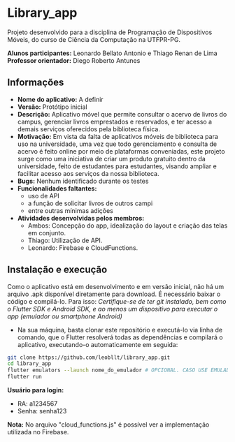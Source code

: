 # Library_app

Projeto desenvolvido para a disciplina de Programação de Dispositivos Móveis, do curso de Ciência da Computação na UTFPR-PG.

 **Alunos participantes:**  Leonardo Bellato Antonio e Thiago Renan de Lima
 **Professor orientador:**  Diego Roberto Antunes

## Informações

- **Nome do aplicativo:** A definir
- **Versão:** Protótipo inicial
- **Descrição:** Aplicativo móvel que permite consultar o acervo de livros do campus, gerenciar livros emprestados e reservados, e ter acesso a demais serviços oferecidos pela biblioteca física.
- **Motivação:** Em vista da falta de aplicativos móveis de biblioteca para uso na universidade, uma vez que todo gerenciamento e consulta de acervo é feito online por meio de plataformas conveniadas, este projeto surge como uma iniciativa de criar um produto gratuito dentro da universidade, feito de estudantes para estudantes, visando ampliar e facilitar acesso aos serviços da nossa biblioteca.
- **Bugs:** Nenhum identificado durante os testes
- **Funcionalidades faltantes:**
    - uso de API
    - a função de solicitar livros de outros campi
    - entre outras mínimas adições 
- **Atividades desenvolvidas pelos membros:**
    - Ambos: Concepção do app, idealização do layout e criação das telas em conjunto.
    - Thiago: Utilização de API.
    - Leonardo: Firebase e CloudFunctions.


## Instalação e execução

Como o aplicativo está em desenvolvimento e em versão inicial, não há um arquivo .apk disponível diretamente para download. É necessário baixar o código e compilá-lo. Para isso:
*Certifique-se de ter git instalado, bem como o Flutter SDK e Android SDK, e ao menos um dispositivo para executar o app (emulador ou smartphone Android)*

- Na sua máquina, basta clonar este repositório e executá-lo via linha de comando, que o Flutter resolverá todas as dependências e compilará o aplicativo, executando-o automaticamente em seguida:

```sh
git clone https://github.com/leobllt/library_app.git
cd library_app
flutter emulators --launch nome_do_emulador # OPCIONAL. CASO USE EMULADORES, SUBSTITUA PELO NOME DO MESMO
flutter run
```

**Usuário para login:**
* RA: a1234567
* Senha: senha123 

**Nota:**
No arquivo "cloud_functions.js" é possível ver a implementação utilizada no Firebase.